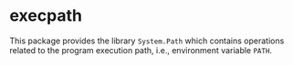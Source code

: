 execpath
========

This package provides the library `System.Path` which contains
operations related to the program execution path,
i.e., environment variable `PATH`.
